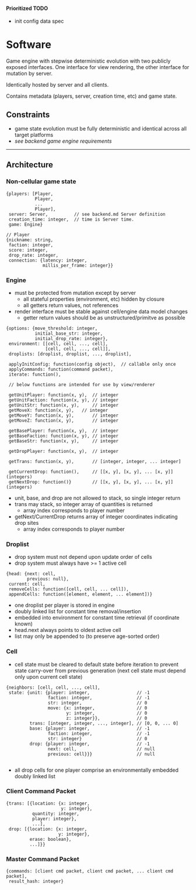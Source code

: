 #### Prioritized TODO

- init config data spec

# Software

Game engine with stepwise deterministic evolution with two publicly exposed interfaces.  One interface for view rendering, the other interface for mutation by server.

Identically hosted by server and all clients.

Contains metadata (players, server, creation time, etc) and game state.

## Constraints

- game state evolution must be fully deterministic and identical across all target platforms
- *see backend game engine requirements*

- - - -

## Architecture

### Non-cellular game state

```
{players: [Player,
           Player,
           ...
           Player],
 server: Server,          // see backend.md Server definition
 creation_time: integer,  // time is Server time.
 game: Engine}
           
// Player
{nickname: string,
 faction: integer,
 score: integer,
 drop_rate: integer,
 connection: {latency: integer,
              millis_per_frame: integer}}
```

### Engine

- must be protected from mutation except by server
    - all stateful properties (environment, etc) hidden by closure
    - all getters return values, not references
- render interface must be stable against cell/engine data model changes
    - getter return values should be as unstructured/primitve as possible

```
{options: {move_threshold: integer,
           initial_base_str: integer,
           initial_drop_rate: integer},
 environment: [[cell, cell, ..., cell],
               [cell, cell, ..., cell]],
 droplists: [droplist, droplist, ..., droplist],
 
 applyInitConfig: function(config object),  // callable only once
 applyCommands: function(command packet),
 iterate: function(),

 // below functions are intended for use by view/renderer

 getUnitPlayer: function(x, y),  // integer
 getUnitFaction: function(x, y), // integer
 getUnitStr: function(x, y),     // integer
 getMoveX: function(x, y),	 // integer
 getMoveY: function(x, y),       // integer
 getMoveZ: function(x, y),       // integer

 getBasePlayer: function(x, y),  // integer
 getBaseFaction: function(x, y), // integer
 getBaseStr: function(x, y),     // integer

 getDropPlayer: function(x, y),  // integer

 getTrans: function(x, y),       // [integer, integer, ... integer]

 getCurrentDrop: function(),     // [[x, y], [x, y], ... [x, y]] (integers)
 getNextDrop: function()}        // [[x, y], [x, y], ... [x, y]] (integers)
```

- unit, base, and drop are not allowed to stack, so single integer return
- trans may stack, so integer array of quantities is returned
    - array index corresponds to player number
- getNext/CurrentDrop returns array of integer coordinates indicating drop sites
    - array index corresponds to player number

### Droplist

- drop system must not depend upon update order of cells
- drop system must always have >= 1 active cell

```
{head: {next: cell,
        previous: null},
 current: cell,
 removeCells: function([cell, cell, ... cell]),
 appendCells: function([element, element, ... element])}
```

- one droplist per player is stored in engine
- doubly linked list for constant time removal/insertion
- embedded into environment for constant time retrieval (if coordinate known)
- head.next always points to oldest active cell
- list may only be appended to (to preserve age-sorted order)

### Cell

- cell state must be cleared to default state before iteration to prevent
  state carry-over from previous generation (next cell state must depend only
  upon current cell state)
 
```
{neighbors: [cell, cell, ..., cell],
 state: {unit: {player: integer,                  // -1
                faction: integer,                 // -1
                str: integer,                     // 0
                move: {x: integer,                // 0
                       y: integer,                // 0
                       z: integer}},              // 0
         trans: [integer, integer, ..., integer], // [0, 0, ... 0]
         base: {player: integer,                  // -1
                faction: integer,                 // -1
                str: integer}                     // 0
         drop: {player: integer,                  // -1
                next: cell,                       // null
                previous: cell}}}                 // null
                
```

- all drop cells for one player comprise an environmentally embedded doubly
  linked list

### Client Command Packet

```
{trans: [{location: {x: integer,
                     y: integer},
          quantity: integer,
          player: integer},
          ...],
 drop: [{location: {x: integer,
                    y: integer},
         erase: boolean},
         ...]}}
```

### Master Command Packet

```
{commands: [client cmd packet, client cmd packet, ... client cmd packet],
 result_hash: integer}
```
